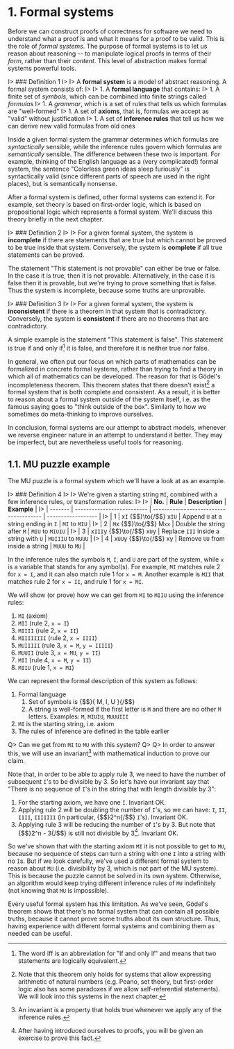 # 1. Formal systems

Before we can construct proofs of correctness for software we need to understand what a proof is and what it means for a proof to be valid. This is the role of _formal systems_. The purpose of formal systems is to let us reason about reasoning -- to manipulate logical proofs in terms of their _form_, rather than their _content_. This level of abstraction makes formal systems powerful tools.

I> ### Definition 1
I>
I> A **formal system** is a model of abstract reasoning. A formal system consists of:
I>
I> 1. A **formal language** that contains:
I>     1. A finite set of _symbols_, which can be combined into finite strings called _formulas_
I>     1. A _grammar_, which is a set of rules that tells us which formulas are "well-formed"
I> 1. A set of **axioms**, that is, formulas we accept as "valid" without justification
I> 1. A set of **inference rules** that tell us how we can derive new valid formulas from old ones

Inside a given formal system the grammar determines which formulas are _syntactically_ sensible, while the inference rules govern which formulas are _semantically_ sensible. The difference between these two is important. For example, thinking of the English language as a (very complicated!) formal system, the sentence "Colorless green ideas sleep furiously" is syntactically valid (since different parts of speech are used in the right places), but is semantically nonsense.

After a formal system is defined, other formal systems can extend it. For example, set theory is based on first-order logic, which is based on propositional logic which represents a formal system. We'll discuss this theory briefly in the next chapter.

I> ### Definition 2
I>
I> For a given formal system, the system is **incomplete** if there are statements that are true but which cannot be proved to be true inside that system. Conversely, the system is **complete** if all true statements can be proved.

The statement "This statement is not provable" can either be true or false. In the case it is true, then it is not provable. Alternatively, in the case it is false then it is provable, but we're trying to prove something that is false. Thus the system is incomplete, because some truths are unprovable.

I> ### Definition 3
I>
I> For a given formal system, the system is **inconsistent** if there is a theorem in that system that is contradictory. Conversely, the system is **consistent** if there are no theorems that are contradictory.

A simple example is the statement "This statement is false". This statement is true if and only if[^ch1n1] it is false, and therefore it is neither true nor false.

In general, we often put our focus on which parts of mathematics can be formalized in concrete formal systems, rather than trying to find a theory in which all of mathematics can be developed. The reason for that is G&#246;del's incompleteness theorem. This theorem states that there doesn't exist[^ch1n2] a formal system that is both complete and consistent. As a result, it is better to reason about a formal system outside of the system itself, i.e. as the famous saying goes to "think outside of the box". Similarly to how we sometimes do meta-thinking to improve ourselves.

In conclusion, formal systems are our attempt to abstract models, whenever we reverse engineer nature in an attempt to understand it better. They may be imperfect, but are nevertheless useful tools for reasoning.

## 1.1. MU puzzle example

The MU puzzle is a formal system which we'll have a look at as an example.

I> ### Definition 4
I>
I> We're given a starting string `MI`, combined with a few inference rules, or transformation rules:
I>
I> | **No.** | **Rule**                   | **Description**                        | **Example**        |
I> | ------- | -------------------------- | -------------------------------------- | ------------------ |
I> | 1       | x`I` {$$}\to{/$$} x`IU`    | Append `U` at a string ending in `I`   | `MI` to `MIU`      |
I> | 2       | `M`x {$$}\to{/$$} M`xx`    | Double the string after `M`            | `MIU` to `MIUIU`   |
I> | 3       | x`III`y {$$}\to{/$$} x`U`y | Replace `III` inside a string with `U` | `MUIIIU` to `MUUU` |
I> | 4       | x`UU`y {$$}\to{/$$} xy     | Remove `UU` from inside a string       | `MUUU` to `MU`     |

In the inference rules the symbols `M`, `I`, and `U` are part of the system, while `x` is a variable that stands for any symbol(s). For example, `MI` matches rule 2 for `x = I`, and it can also match rule 1 for `x = M`. Another example is `MII` that matches rule 2 for `x = II`, and rule 1 for `x = MI`.

We will show (or prove) how we can get from `MI` to `MIIU` using the inference rules:

1. `MI` (axiom)
1. `MII` (rule 2, `x = I`)
1. `MIIII` (rule 2, `x = II`)
1. `MIIIIIIII` (rule 2, `x = IIII`)
1. `MUIIIII` (rule 3, `x = M`, `y = IIIII`)
1. `MUUII` (rule 3, `x = MU`, `y = II`)
1. `MII` (rule 4, `x = M`, `y = II`)
1. `MIIU` (rule 1, `x = MI`)

We can represent the formal description of this system as follows:

1. Formal language
    1. Set of symbols is {$$}\{ M, I, U \}{/$$}
    1. A string is well-formed if the first letter is `M` and there are no other `M` letters. Examples: `M`, `MIUIU`, `MUUUIII`
1. `MI` is the starting string, i.e. axiom
1. The rules of inference are defined in the table earlier

Q> Can we get from `MI` to `MU` with this system?
Q>
Q> In order to answer this, we will use an invariant[^ch1n3] with mathematical induction to prove our claim.

Note that, in order to be able to apply rule 3, we need to have the number of subsequent `I`'s to be divisible by 3. So let's have our invariant say that "There is no sequence of `I`'s in the string that with length divisible by 3":

1. For the starting axiom, we have one `I`. Invariant OK.
1. Applying rule 2 will be doubling the number of `I`'s, so we can have: `I`, `II`, `IIII`, `IIIIIII` (in particular, {$$}2^n{/$$} `I`'s). Invariant OK.
1. Applying rule 3 will be reducing the number of `I`'s by 3. But note that {$$}2^n - 3{/$$} is still not divisible by 3[^ch1n4]. Invariant OK.

So we've shown that with the starting axiom `MI` it is not possible to get to `MU`, because no sequence of steps can turn a string with one `I` into a string with no `I`s. But if we look carefully, we've used a different formal system to reason about `MU` (i.e. divisibility by 3, which is not part of the MU system). This is because the puzzle cannot be solved in its own system. Otherwise, an algorithm would keep trying different inference rules of `MU` indefinitely (not knowing that `MU` is impossible).

Every useful formal system has this limitation. As we've seen, G&#246;del's theorem shows that there's no formal system that can contain all possible truths, because it cannot prove some truths about its own structure. Thus, having experience with different formal systems and combining them as needed can be useful.

[^ch1n1]: The word iff is an abbreviation for "If and only if" and means that two statements are logically equivalent.

[^ch1n2]: Note that this theorem only holds for systems that allow expressing arithmetic of natural numbers (e.g. Peano, set theory, but first-order logic also has some paradoxes if we allow self-referential statements). We will look into this systems in the next chapter.

[^ch1n3]: An invariant is a property that holds true whenever we apply any of the inference rules.

[^ch1n4]: After having introduced ourselves to proofs, you will be given an exercise to prove this fact.

